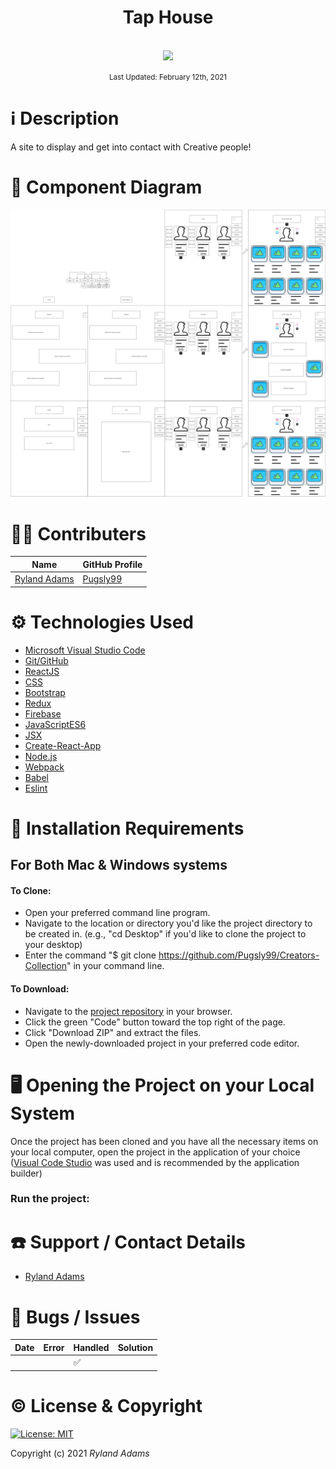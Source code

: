 # <div align="center">Tap House</div>

<p align="center">
    <br>
    <a href="https://github.com/Pugsly99">
        <img src="https://avatars.githubusercontent.com/u/72629902?s=460&u=3d57cdd64df52a007e362b2cb3e02573cdaa9c3a&v=4" width="150px" height="auto">
    </a>
</p>

<p align="center">
  <small>Last Updated: February 12th, 2021</small>
</p>

# ℹ️ Description

A site to display and get into contact with Creative people!


# 📸 Component Diagram

![Component Diagram](./README_Assets/Diagram.png)

# 🧑‍💻 Contributers

| Name | GitHub Profile |
|------|----------------|
| [Ryland Adams](https://www.linkedin.com/in/rylandadams/) | [Pugsly99](https://github.com/Pugsly99)|
# ⚙️ Technologies Used

* <a href="https://code.visualstudio.com/">Microsoft Visual Studio Code</a>
* <a href="https://github.com/">Git/GitHub</a>
* <a href="https://reactjs.org/">ReactJS</a>
* <a href="https://developer.mozilla.org/en-US/docs/Learn/CSS">CSS</a>
* <a href="https://getbootstrap.com/">Bootstrap</a>
* <a href="https://redux.js.org/">Redux</a>
* <a href="https://firebase.google.com/">Firebase</a>
* <a href="https://www.javascript.com/">JavaScriptES6</a>
* <a href="https://reactjs.org/docs/introducing-jsx.html">JSX</a>
* <a href="https://facebook.github.io/create-react-app/docs/getting-started">Create-React-App</a>
* <a href="https://nodejs.org/en/">Node.js</a>
* <a href="https://webpack.js.org/">Webpack</a>
* <a href="https://babeljs.io/">Babel</a>
* <a href="https://eslint.org/">Eslint</a>

# 💾 Installation Requirements

## For Both Mac & Windows systems

#### To Clone:
- Open your preferred command line program.
- Navigate to the location or directory you'd like the project directory to be created in. (e.g., "cd Desktop" if you'd like to clone the project to your desktop)
- Enter the command "$ git clone https://github.com/Pugsly99/Creators-Collection" in your command line.

#### To Download:
- Navigate to the [project repository](https://github.com/Pugsly99/Creators-Collection) in your browser.
- Click the green "Code" button toward the top right of the page.
- Click "Download ZIP" and extract the files.
- Open the newly-downloaded project in your preferred code editor.



# 🖥️ Opening the Project on your Local System

Once the project has been cloned and you have all the necessary items on your local computer, open the project in the application of your choice (<a href="https://code.visualstudio.com/">Visual Code Studio</a> was used and is recommended by the application builder)



### Run the project:



# ☎️ Support / Contact Details

* [Ryland Adams](mailto:rylandadams@yahoo.com)



# 🐛 Bugs / Issues

| Date | Error | Handled | Solution |
| :------------- | :------------- | :------------- | :------------- |
|  |  | ✅  |  |



# ©️ License & Copyright

[![License: MIT](https://img.shields.io/badge/License-MIT-yellow.svg)](https://opensource.org/licenses/MIT)

Copyright (c) 2021 *_Ryland Adams_*

